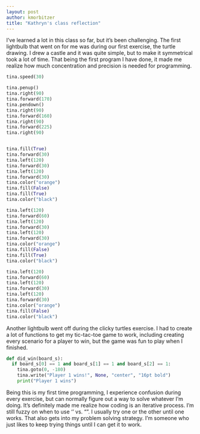 ```yaml
---
layout: post
author: kmorbitzer
title: "Kathryn's class reflection"
---
```


I’ve learned a lot in this class so far, but it’s been challenging.  The first lightbulb that went on for me was during our first exercise, the turtle drawing.  I drew a castle and it was quite simple, but to make it symmetrical took a lot of time.  That being the first program I have done, it made me realize how much concentration and precision is needed for programming.

```python
tina.speed(30)

tina.penup()
tina.right(90)
tina.forward(170)
tina.pendown()
tina.right(90)
tina.forward(160)
tina.right(90)
tina.forward(225)
tina.right(90)


tina.fill(True)
tina.forward(30)
tina.left(120)
tina.forward(30)
tina.left(120)
tina.forward(30)
tina.color("orange")
tina.fill(False)
tina.fill(True)
tina.color("black")

tina.left(120)
tina.forward(60)
tina.left(120)
tina.forward(30)
tina.left(120)
tina.forward(30)
tina.color("orange")
tina.fill(False)
tina.fill(True)
tina.color("black")

tina.left(120)
tina.forward(60)
tina.left(120)
tina.forward(30)
tina.left(120)
tina.forward(30)
tina.color("orange")
tina.fill(False)
tina.color("black")
```

Another lightbulb went off during the clicky turtles exercise.  I had to create a lot of functions to get my tic-tac-toe game to work, including creating every scenario for a player to win, but the game was fun to play when I finished.

```python
def did_win(board_s):
  if board_s[0] == 1 and board_s[1] == 1 and board_s[2] == 1:
    tina.goto(0, -180)
    tina.write("Player 1 wins!", None, "center", "16pt bold")
    print("Player 1 wins")
```

Being this is my first time programming, I experience confusion during every exercise, but can normally figure out a way to solve whatever I’m doing.  It’s definitely made me realize how coding is an iterative process.
I’m still fuzzy on when to use ‘’ vs. “”.  I usually try one or the other until one works.  That also gets into my problem solving strategy.  I’m someone who just likes to keep trying things until I can get it to work.
